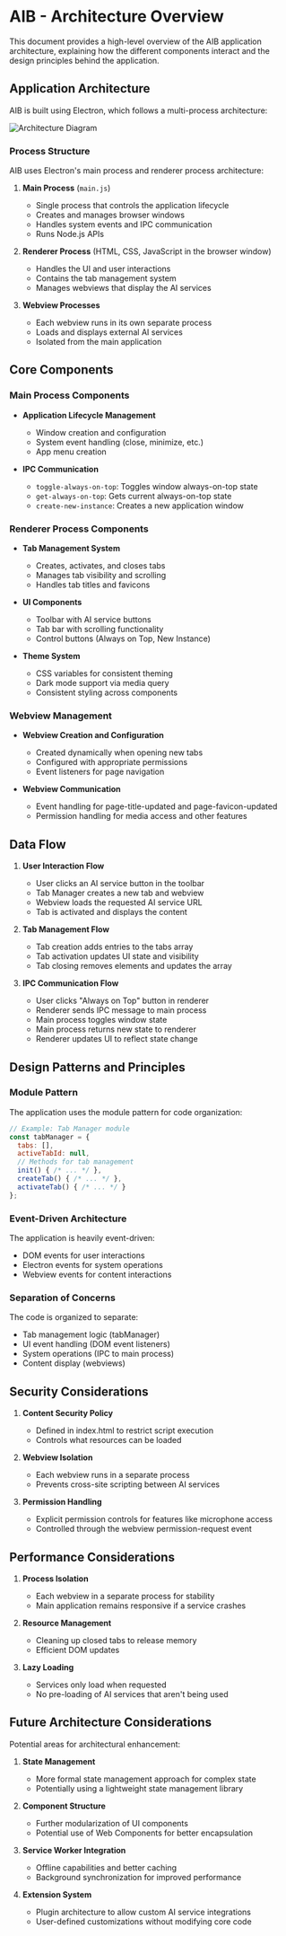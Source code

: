 # AIB - Architecture Overview

This document provides a high-level overview of the AIB application architecture, explaining how the different components interact and the design principles behind the application.

## Application Architecture

AIB is built using Electron, which follows a multi-process architecture:

![Architecture Diagram](../src/AIB_logo.png)

### Process Structure

AIB uses Electron's main process and renderer process architecture:

1. **Main Process** (`main.js`)
   - Single process that controls the application lifecycle
   - Creates and manages browser windows
   - Handles system events and IPC communication
   - Runs Node.js APIs

2. **Renderer Process** (HTML, CSS, JavaScript in the browser window)
   - Handles the UI and user interactions
   - Contains the tab management system
   - Manages webviews that display the AI services

3. **Webview Processes**
   - Each webview runs in its own separate process
   - Loads and displays external AI services
   - Isolated from the main application

## Core Components

### Main Process Components

- **Application Lifecycle Management**
  - Window creation and configuration
  - System event handling (close, minimize, etc.)
  - App menu creation

- **IPC Communication**
  - `toggle-always-on-top`: Toggles window always-on-top state
  - `get-always-on-top`: Gets current always-on-top state
  - `create-new-instance`: Creates a new application window

### Renderer Process Components

- **Tab Management System**
  - Creates, activates, and closes tabs
  - Manages tab visibility and scrolling
  - Handles tab titles and favicons

- **UI Components**
  - Toolbar with AI service buttons
  - Tab bar with scrolling functionality
  - Control buttons (Always on Top, New Instance)

- **Theme System**
  - CSS variables for consistent theming
  - Dark mode support via media query
  - Consistent styling across components

### Webview Management

- **Webview Creation and Configuration**
  - Created dynamically when opening new tabs
  - Configured with appropriate permissions
  - Event listeners for page navigation

- **Webview Communication**
  - Event handling for page-title-updated and page-favicon-updated
  - Permission handling for media access and other features

## Data Flow

1. **User Interaction Flow**
   - User clicks an AI service button in the toolbar
   - Tab Manager creates a new tab and webview
   - Webview loads the requested AI service URL
   - Tab is activated and displays the content

2. **Tab Management Flow**
   - Tab creation adds entries to the tabs array
   - Tab activation updates UI state and visibility
   - Tab closing removes elements and updates the array

3. **IPC Communication Flow**
   - User clicks "Always on Top" button in renderer
   - Renderer sends IPC message to main process
   - Main process toggles window state
   - Main process returns new state to renderer
   - Renderer updates UI to reflect state change

## Design Patterns and Principles

### Module Pattern

The application uses the module pattern for code organization:

```javascript
// Example: Tab Manager module
const tabManager = {
  tabs: [],
  activeTabId: null,
  // Methods for tab management
  init() { /* ... */ },
  createTab() { /* ... */ },
  activateTab() { /* ... */ }
};
```

### Event-Driven Architecture

The application is heavily event-driven:

- DOM events for user interactions
- Electron events for system operations
- Webview events for content interactions

### Separation of Concerns

The code is organized to separate:

- Tab management logic (tabManager)
- UI event handling (DOM event listeners)
- System operations (IPC to main process)
- Content display (webviews)

## Security Considerations

1. **Content Security Policy**
   - Defined in index.html to restrict script execution
   - Controls what resources can be loaded

2. **Webview Isolation**
   - Each webview runs in a separate process
   - Prevents cross-site scripting between AI services

3. **Permission Handling**
   - Explicit permission controls for features like microphone access
   - Controlled through the webview permission-request event

## Performance Considerations

1. **Process Isolation**
   - Each webview in a separate process for stability
   - Main application remains responsive if a service crashes

2. **Resource Management**
   - Cleaning up closed tabs to release memory
   - Efficient DOM updates

3. **Lazy Loading**
   - Services only load when requested
   - No pre-loading of AI services that aren't being used

## Future Architecture Considerations

Potential areas for architectural enhancement:

1. **State Management**
   - More formal state management approach for complex state
   - Potentially using a lightweight state management library

2. **Component Structure**
   - Further modularization of UI components
   - Potential use of Web Components for better encapsulation

3. **Service Worker Integration**
   - Offline capabilities and better caching
   - Background synchronization for improved performance

4. **Extension System**
   - Plugin architecture to allow custom AI service integrations
   - User-defined customizations without modifying core code 